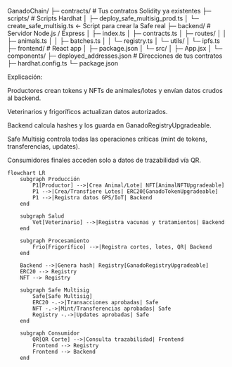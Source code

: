 

GanadoChain/
 ├─ contracts/                  # Tus contratos Solidity ya existentes
 ├─ scripts/                     # Scripts Hardhat
 │    ├─ deploy_safe_multisig_prod.ts
 │    └─ create_safe_multisig.ts  <- Script para crear la Safe real
 ├─ backend/                     # Servidor Node.js / Express
 │    ├─ index.ts
 │    ├─ contracts.ts
 │    ├─ routes/
 │    │    ├─ animals.ts
 │    │    ├─ batches.ts
 │    │    └─ registry.ts
 │    └─ utils/
 │         └─ ipfs.ts
 ├─ frontend/                    # React app
 │    ├─ package.json
 │    └─ src/
 │         ├─ App.jsx
 │         └─ components/
 ├─ deployed_addresses.json      # Direcciones de tus contratos
 ├─ hardhat.config.ts
 └─ package.json


Explicación:

Productores crean tokens y NFTs de animales/lotes y envían datos crudos al backend.

Veterinarios y frigoríficos actualizan datos autorizados.

Backend calcula hashes y los guarda en GanadoRegistryUpgradeable.

Safe Multisig controla todas las operaciones críticas (mint de tokens, transferencias, updates).

Consumidores finales acceden solo a datos de trazabilidad vía QR.

```mermaid
flowchart LR
    subgraph Producción
        P1[Productor] -->|Crea Animal/Lote| NFT[AnimalNFTUpgradeable]
        P1 -->|Crea/Transfiere Lotes| ERC20[GanadoTokenUpgradeable]
        P1 -->|Registra datos GPS/IoT| Backend
    end

    subgraph Salud
        Vet[Veterinario] -->|Registra vacunas y tratamientos| Backend
    end

    subgraph Procesamiento
        Frio[Frigorífico] -->|Registra cortes, lotes, QR| Backend
    end

    Backend -->|Genera hash| Registry[GanadoRegistryUpgradeable]
    ERC20 --> Registry
    NFT --> Registry

    subgraph Safe Multisig
        Safe[Safe Multisig]
        ERC20 -.->|Transacciones aprobadas| Safe
        NFT -.->|Mint/Transferencias aprobadas| Safe
        Registry -.->|Updates aprobadas| Safe
    end

    subgraph Consumidor
        QR[QR Corte] -->|Consulta trazabilidad| Frontend
        Frontend --> Registry
        Frontend --> Backend
    end
